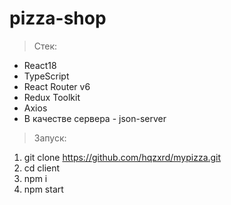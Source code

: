 # pizza-shop

> Стек:

- React18
- TypeScript
- React Router v6
- Redux Toolkit
- Axios
- В качестве сервера - json-server

> Запуск:

1. git clone https://github.com/hqzxrd/mypizza.git
2. cd client
3. npm i
4. npm start
